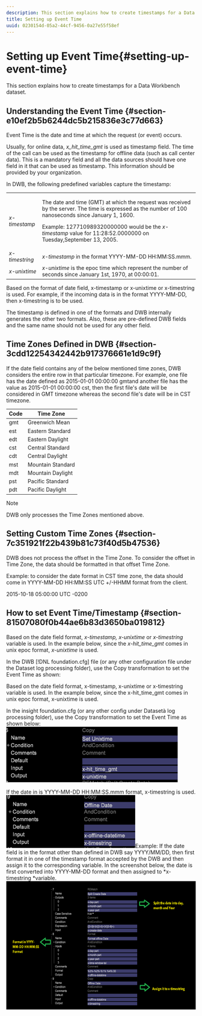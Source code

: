 ```yaml
---
description: This section explains how to create timestamps for a Data Workbench dataset.
title: Setting up Event Time
uuid: 0230154d-05a2-44cf-9456-0a27e55f58ef
---
```


# Setting up Event Time{#setting-up-event-time}

This section explains how to create timestamps for a Data Workbench dataset.

## Understanding the Event Time {#section-e10ef2b5b6244dc5b215836e3c77d663}

Event Time is the date and time at which the request (or event) occurs.

Usually, for online data, *x_hit_time_gmt* is used as timestamp field. The time of the call can be used as the timestamp for offline data (such as call center data). This is a mandatory field and all the data sources should have one field in it that can be used as timestamp. This information should be provided by your organization.

In DWB, the following predefined variables capture the timestamp: 

<table id="table_C24BD56CEB4E42F68D645EBB65585D16"> 
 <tbody> 
  <tr> 
   <td colname="col1"><i>x-timestamp</i> </td> 
   <td colname="col2"> <p> The date and time (GMT) at which the request was received by the server. The time is expressed as the number of 100 nanoseconds since January 1, 1600. </p> <p>Example: 127710989320000000 would be the <i>x-timestamp</i> value for 11:28:52.0000000 on Tuesday,September 13, 2005. </p> </td> 
  </tr> 
  <tr> 
   <td colname="col1"><i>x-timestring</i> </td> 
   <td colname="col2"> <i>x-timestamp</i> in the format YYYY-MM-DD HH:MM:SS.mmm. </td> 
  </tr> 
  <tr> 
   <td colname="col1"><i>x-unixtime</i> </td> 
   <td colname="col2"> <i>x-unixtime</i> is the epoc time which represent the number of seconds since January 1st, 1970, at 00:00:01. </td> 
  </tr> 
 </tbody> 
</table>

Based on the format of date field, x-timestamp or x-unixtime or x-timestring is used. For example, if the incoming data is in the format YYYY-MM-DD, then x-timestring is to be used.

The timestamp is defined in one of the formats and DWB internally generates the other two formats. Also, these are pre-defined DWB fields and the same name should not be used for any other field.

## Time Zones Defined in DWB {#section-3cdd12254342442b917376661e1d9c9f}

If the date field contains any of the below mentioned time zones, DWB considers the entire row in that particular timezone. For example, one file has the date defined as 2015-01-01 00:00:00 gmtand another file has the value as 2015-01-01 00:00:00 cst, then the first file's date will be considered in GMT timezone whereas the second file's date will be in CST timezone. 

|  Code  | Time Zone  |
|---|---|
|  gmt  | Greenwich Mean  |
|  est  | Eastern Standard  |
|  edt  | Eastern Daylight  |
|  cst  | Central Standard  |
|  cdt  | Central Daylight  |
|  mst  | Mountain Standard  |
|  mdt  | Mountain Daylight  |
|  pst  | Pacific Standard  |
|  pdt  | Pacific Daylight  |

>[!NOTE]
>
>DWB only processes the Time Zones mentioned above.

## Setting Custom Time Zones {#section-7c351921f22b439b81c73f40d5b47536}

DWB does not process the offset in the Time Zone. To consider the offset in Time Zone, the data should be formatted in that offset Time Zone.

Example: to consider the date format in CST time zone, the data should come in YYYY-MM-DD HH:MM:SS UTC +/-HHMM format from the client.

2015-10-18 05:00:00 UTC -0200

## How to set Event Time/Timestamp {#section-81507080f0b44ae6b83d3650ba019812}

Based on the date field format, *x-timestamp, x-unixtime* or *x-timestring* variable is used. In the example below, since the *x-hit_time_gmt* comes in unix epoc format, *x-unixtime* is used.

In the DWB [!DNL foundation.cfg] file (or any other configuration file under the Dataset log processing folder), use the Copy transformation to set the Event Time as shown:

Based on the date field format, x-timestamp, x-unixtime or x-timestring variable is used. In the example below, since the x-hit_time_gmt comes in unix epoc format, x-unixtime is used.

In the insight foundation.cfg (or any other config under Datasetà log processing folder), use the Copy transformation to set the Event Time as shown below: ![](assets/dwb_impl_timestamp1.png)

If the date in is YYYY-MM-DD HH:MM:SS.mmm format, x-timestring is used. ![](assets/dwb_impl_timestamp2.png)Example: If the date field is in the format other than defined in DWB say YYYY/MM/DD, then first format it in one of the timestamp format accepted by the DWB and then assign it to the corresponding variable. In the screenshot below, the date is first converted into YYYY-MM-DD format and then assigned to *x-timestring *variable. ![](assets/dwb_impl_timestamp3.png)

